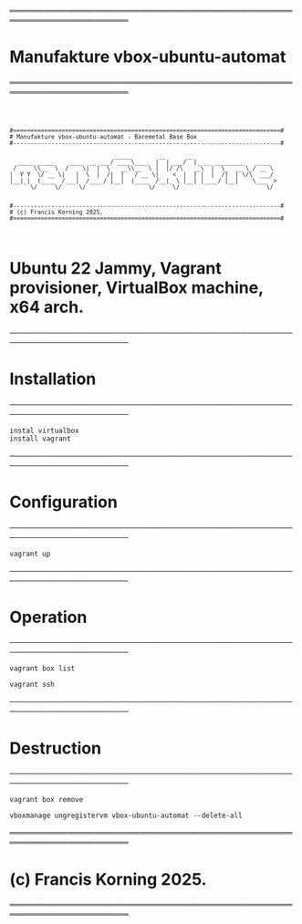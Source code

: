 
═══════════════════════════════════════════════════════════════════════
# Manufakture vbox-ubuntu-automat
═══════════════════════════════════════════════════════════════════════

<code> 

	#=============================================================================#
	# Manufakture vbox-ubuntu-automat - Baremetal Base Box
	#-----------------------------------------------------------------------------#

                                  _____        __      __                        
      _____ _____    ____  __ ___/ ____\____  |  | ___/  |_ __ _________   ____  
     /     \\__  \  /    \|  |  \   __\\__  \ |  |/ /\   __\  |  \_  __ \_/ __ \ 
    |  Y Y  \/ __ \|   |  \  |  /|  |   / __ \|    <  |  | |  |  /|  | \/\  ___/ 
    |__|_|  (____  /___|  /____/ |__|  (____  /__|_ \ |__| |____/ |__|    \___  >
          \/     \/     \/                  \/     \/                         \/ 


	#-----------------------------------------------------------------------------#
	# (c) Francis Korning 2025.
	#=============================================================================#
 	                                                                              
</code>		
	

# Ubuntu 22 Jammy, Vagrant provisioner, VirtualBox machine, x64 arch.


───────────────────────────────────────────────────────────────────────
# Installation
───────────────────────────────────────────────────────────────────────
	
	instal virtualbox
	install vagrant
	
───────────────────────────────────────────────────────────────────────
# Configuration
───────────────────────────────────────────────────────────────────────
	
	vagrant up

───────────────────────────────────────────────────────────────────────
# Operation
───────────────────────────────────────────────────────────────────────
	
	vagrant box list
	
	vagrant ssh
	
	
───────────────────────────────────────────────────────────────────────
# Destruction
───────────────────────────────────────────────────────────────────────
	
	vagrant box remove  
	
	vboxmanage ungregistervm vbox-ubuntu-automat --delete-all
	
	
	
═══════════════════════════════════════════════════════════════════════
# (c) Francis Korning 2025.
═══════════════════════════════════════════════════════════════════════
